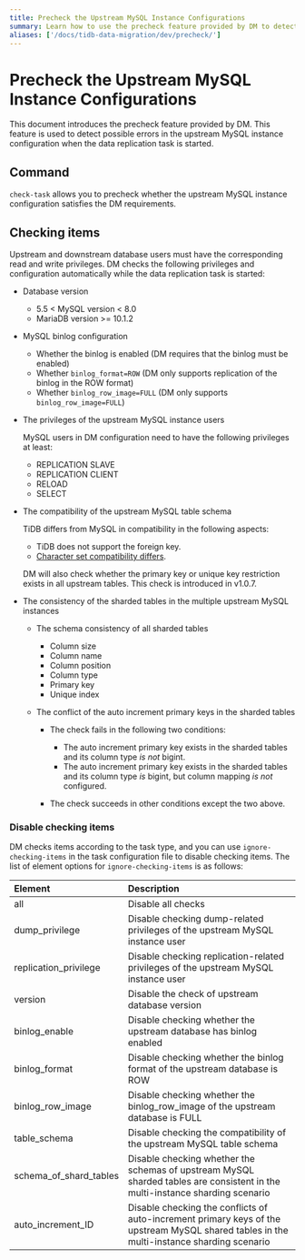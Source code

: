```yaml
---
title: Precheck the Upstream MySQL Instance Configurations
summary: Learn how to use the precheck feature provided by DM to detect errors in the upstream MySQL instance configurations.
aliases: ['/docs/tidb-data-migration/dev/precheck/']
---
```


# Precheck the Upstream MySQL Instance Configurations

This document introduces the precheck feature provided by DM. This feature is used to detect possible errors in the upstream MySQL instance configuration when the data replication task is started.

## Command

`check-task` allows you to precheck whether the upstream MySQL instance configuration satisfies the DM requirements.

## Checking items

Upstream and downstream database users must have the corresponding read and write privileges. DM checks the following privileges and configuration automatically while the data replication task is started:

+ Database version

    - 5.5 < MySQL version < 8.0
    - MariaDB version >= 10.1.2

+ MySQL binlog configuration

    - Whether the binlog is enabled (DM requires that the binlog must be enabled)
    - Whether `binlog_format=ROW` (DM only supports replication of the binlog in the ROW format)
    - Whether `binlog_row_image=FULL` (DM only supports `binlog_row_image=FULL`)

+ The privileges of the upstream MySQL instance users

    MySQL users in DM configuration need to have the following privileges at least:

    - REPLICATION SLAVE
    - REPLICATION CLIENT
    - RELOAD
    - SELECT

+ The compatibility of the upstream MySQL table schema

    TiDB differs from MySQL in compatibility in the following aspects:

    - TiDB does not support the foreign key.
    - [Character set compatibility differs](https://pingcap.com/docs/stable/reference/sql/character-set/).

    DM will also check whether the primary key or unique key restriction exists in all upstream tables. This check is introduced in v1.0.7.

+ The consistency of the sharded tables in the multiple upstream MySQL instances

    + The schema consistency of all sharded tables

        - Column size
        - Column name
        - Column position
        - Column type
        - Primary key
        - Unique index

    + The conflict of the auto increment primary keys in the sharded tables

        - The check fails in the following two conditions:

            - The auto increment primary key exists in the sharded tables and its column type *is not* bigint.
            - The auto increment primary key exists in the sharded tables and its column type *is* bigint, but column mapping *is not* configured.

        - The check succeeds in other conditions except the two above.

### Disable checking items

DM checks items according to the task type, and you can use `ignore-checking-items` in the task configuration file to disable checking items. The list of element options for `ignore-checking-items` is as follows:

| Element  | Description   |
| :----  | :-----|
| all | Disable all checks |
| dump_privilege | Disable checking dump-related privileges of the upstream MySQL instance user |
| replication_privilege | Disable checking replication-related privileges of the upstream MySQL instance user |
| version | Disable the check of upstream database version |
| binlog_enable | Disable checking whether the upstream database has binlog enabled |
| binlog_format | Disable checking whether the binlog format of the upstream database is ROW |
| binlog_row_image |  Disable checking whether the binlog_row_image of the upstream database is FULL |
| table_schema | Disable checking the compatibility of the upstream MySQL table schema |
| schema_of_shard_tables | Disable checking whether the schemas of upstream MySQL sharded tables are consistent in the multi-instance sharding scenario |
| auto_increment_ID | Disable checking the conflicts of auto-increment primary keys of the upstream MySQL shared tables in the multi-instance sharding scenario |
